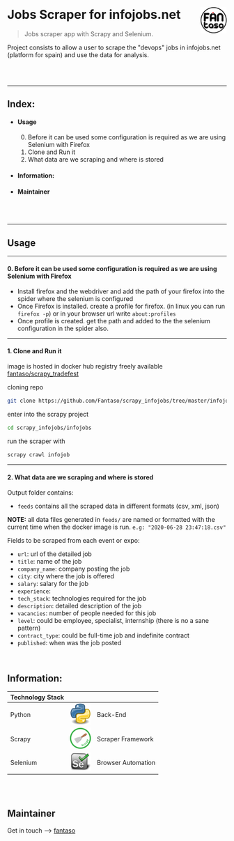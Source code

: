 <!-- logo -->
<a href="https://www.fantaso.de">
<img src="/readme/fantaso.png" align="right" />
</a>

<!-- header -->
<h1 style="text-align: left; margin-top:0px;">
  Jobs Scraper for infojobs.net
</h1>

> Jobs scraper app with Scrapy and Selenium.


<!-- build -->
<!-- [![Build Status][travis-image]][travis-link] -->


Project consists to allow a user to scrape the "devops" jobs in
infojobs.net (platform for spain) and use the data for analysis.

<br><br>

---
## Index:
- #### Usage
    0. Before it can be used some configuration is required as we are using Selenium with Firefox
    1. Clone and Run it
    2. What data are we scraping and where is stored

- #### Information:
- #### Maintainer

<br><br>


---
## Usage


---
#### 0. Before it can be used some configuration is required as we are using Selenium with Firefox
- Install firefox and the webdriver and add the path of your firefox into the spider where the selenium is configured
- Once Firefox is installed. create a profile for firefox. (in linux you can run `firefox -p`) or in your browser url write `about:profiles`
- Once profile is created. get the path and added to the the selenium configuration in the spider also.


---
#### 1. Clone and Run it

image is hosted in docker hub registry freely available [fantaso/scrapy_tradefest](https://hub.docker.com/repository/docker/fantaso/scrapy_tradefest)

cloning repo
    
```sh
git clone https://github.com/Fantaso/scrapy_infojobs/tree/master/infojobs
```

enter into the scrapy project

```sh
cd scrapy_infojobs/infojobs
```

run the scraper with

```sh
scrapy crawl infojob
```



---
#### 2.  What data are we scraping and where is stored
  
Output folder contains:
    
- `feeds` contains all the scraped data in different formats (csv, xml, json)
          
**NOTE:** all data files generated in `feeds/` are named or formatted
with the current time when the docker image is run. `e.g: "2020-06-28 23:47:18.csv"`

Fields to be scraped from each event or expo:
- `url`: url of the detailed job
- `title`: name of the job
- `company_name`: company posting the job
- `city`: city where the job is offered
- `salary`: salary for the job
- `experience`: 
- `tech_stack`: technologies required for the job
- `description`: detailed description of the job
- `vacancies`: number of people needed for this job
- `level`: could be employee, specialist, internship (there is no a sane pattern)
- `contract_type`: could be full-time job and indefinite contract 
- `published`: when was the job posted


<br>

## Information:
| Technology Stack |  |  |
| :- | :-: | :- |
| Python                    | ![back-end][python]                   | Back-End |
| Scrapy                    | ![scraper framework][scrapy]          | Scraper Framework |
| Selenium                  | ![browser automation][selenium]       | Browser Automation |

<br><br>


## Maintainer
Get in touch -–> [fantaso][fantaso]



<!-- Links -->
<!-- Profiles -->
[github-profile]: https://github.com/fantaso/
[linkedin-profile]: https://www.linkedin.com/
[fantaso]: https://github.com/fantaso/
<!-- Extra -->

<!-- Repos -->
[github-repo]: https://github.com/Fantaso/scrapy_infojobs

<!-- Builds -->
[travis-link]: https://travis-ci.org/
[travis-image]: https://travis-ci.org/

<!-- images -->
[python]: readme/python.png
[scrapy]: readme/scrapy.png
[selenium]: readme/selenium.png

